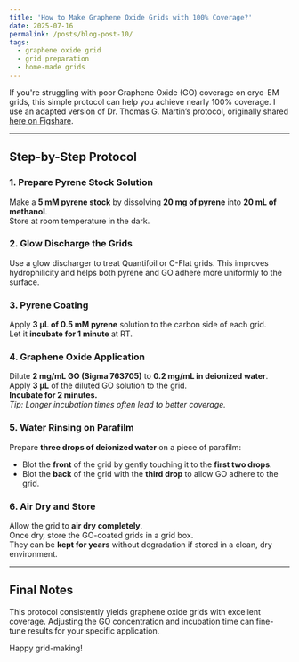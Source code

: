 ```yaml
---
title: 'How to Make Graphene Oxide Grids with 100% Coverage?'
date: 2025-07-16
permalink: /posts/blog-post-10/
tags:
  - graphene oxide grid
  - grid preparation
  - home-made grids
---
```



If you're struggling with poor Graphene Oxide (GO) coverage on cryo-EM grids, this simple protocol can help you achieve nearly 100% coverage. I use an adapted version of Dr. Thomas G. Martin’s protocol, originally shared [here on Figshare](https://figshare.com/articles/media/Graphene_Oxide_Grid_Preparation/3178669?file=5029150).

---

## Step-by-Step Protocol

### 1. Prepare Pyrene Stock Solution
Make a **5 mM pyrene stock** by dissolving **20 mg of pyrene** into **20 mL of methanol**.  
Store at room temperature in the dark.

### 2. Glow Discharge the Grids
Use a glow discharger to treat Quantifoil or C-Flat grids. This improves hydrophilicity and helps both pyrene and GO adhere more uniformly to the surface.

### 3. Pyrene Coating
Apply **3 μL of 0.5 mM pyrene** solution to the carbon side of each grid.  
Let it **incubate for 1 minute** at RT. 

### 4. Graphene Oxide Application
Dilute **2 mg/mL GO (Sigma 763705)** to **0.2 mg/mL in deionized water**.  
Apply **3 μL** of the diluted GO solution to the grid.  
**Incubate for 2 minutes.**  
*Tip: Longer incubation times often lead to better coverage.*

### 5. Water Rinsing on Parafilm
Prepare **three drops of deionized water** on a piece of parafilm:
- Blot the **front** of the grid by gently touching it to the **first two drops**.
- Blot the **back** of the grid with the **third drop** to allow GO adhere to the grid.

### 6. Air Dry and Store
Allow the grid to **air dry completely**.  
Once dry, store the GO-coated grids in a grid box.  
They can be **kept for years** without degradation if stored in a clean, dry environment.

---

## Final Notes

This protocol consistently yields graphene oxide grids with excellent coverage. Adjusting the GO concentration and incubation time can fine-tune results for your specific application.

Happy grid-making!
